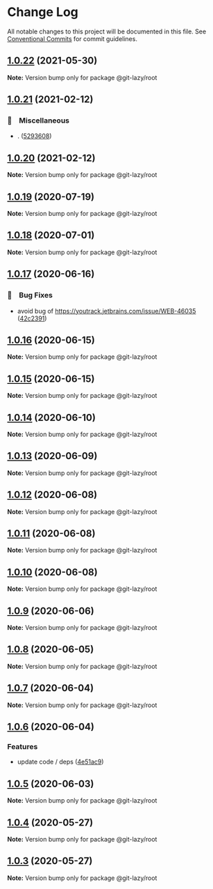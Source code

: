 # Change Log

All notable changes to this project will be documented in this file.
See [Conventional Commits](https://conventionalcommits.org) for commit guidelines.

## [1.0.22](https://github.com/bluelovers/ws-git-lazy/compare/@git-lazy/root@1.0.21...@git-lazy/root@1.0.22) (2021-05-30)

**Note:** Version bump only for package @git-lazy/root





## [1.0.21](https://github.com/bluelovers/ws-git-lazy/compare/@git-lazy/root@1.0.20...@git-lazy/root@1.0.21) (2021-02-12)


### 🔖　Miscellaneous

* . ([5293608](https://github.com/bluelovers/ws-git-lazy/commit/529360849e1fb6e74278be035363614635572081))





## [1.0.20](https://github.com/bluelovers/ws-git-lazy/compare/@git-lazy/root@1.0.19...@git-lazy/root@1.0.20) (2021-02-12)

**Note:** Version bump only for package @git-lazy/root





## [1.0.19](https://github.com/bluelovers/ws-git-lazy/compare/@git-lazy/root@1.0.18...@git-lazy/root@1.0.19) (2020-07-19)

**Note:** Version bump only for package @git-lazy/root





## [1.0.18](https://github.com/bluelovers/ws-git-lazy/compare/@git-lazy/root@1.0.17...@git-lazy/root@1.0.18) (2020-07-01)

**Note:** Version bump only for package @git-lazy/root





## [1.0.17](https://github.com/bluelovers/ws-git-lazy/compare/@git-lazy/root@1.0.16...@git-lazy/root@1.0.17) (2020-06-16)


### 🐛　Bug Fixes

*  avoid bug of https://youtrack.jetbrains.com/issue/WEB-46035 ([42c2391](https://github.com/bluelovers/ws-git-lazy/commit/42c2391bfed977aa4bbb0f3cb9304e4537e43103))





## [1.0.16](https://github.com/bluelovers/ws-git-lazy/compare/@git-lazy/root@1.0.15...@git-lazy/root@1.0.16) (2020-06-15)

**Note:** Version bump only for package @git-lazy/root





## [1.0.15](https://github.com/bluelovers/ws-git-lazy/compare/@git-lazy/root@1.0.14...@git-lazy/root@1.0.15) (2020-06-15)

**Note:** Version bump only for package @git-lazy/root





## [1.0.14](https://github.com/bluelovers/ws-git-lazy/compare/@git-lazy/root@1.0.13...@git-lazy/root@1.0.14) (2020-06-10)

**Note:** Version bump only for package @git-lazy/root





## [1.0.13](https://github.com/bluelovers/ws-git-lazy/compare/@git-lazy/root@1.0.12...@git-lazy/root@1.0.13) (2020-06-09)

**Note:** Version bump only for package @git-lazy/root





## [1.0.12](https://github.com/bluelovers/ws-git-lazy/compare/@git-lazy/root@1.0.11...@git-lazy/root@1.0.12) (2020-06-08)

**Note:** Version bump only for package @git-lazy/root





## [1.0.11](https://github.com/bluelovers/ws-git-lazy/compare/@git-lazy/root@1.0.10...@git-lazy/root@1.0.11) (2020-06-08)

**Note:** Version bump only for package @git-lazy/root





## [1.0.10](https://github.com/bluelovers/ws-git-lazy/compare/@git-lazy/root@1.0.9...@git-lazy/root@1.0.10) (2020-06-08)

**Note:** Version bump only for package @git-lazy/root





## [1.0.9](https://github.com/bluelovers/ws-git-lazy/compare/@git-lazy/root@1.0.8...@git-lazy/root@1.0.9) (2020-06-06)

**Note:** Version bump only for package @git-lazy/root





## [1.0.8](https://github.com/bluelovers/ws-git-lazy/compare/@git-lazy/root@1.0.7...@git-lazy/root@1.0.8) (2020-06-05)

**Note:** Version bump only for package @git-lazy/root





## [1.0.7](https://github.com/bluelovers/ws-git-lazy/compare/@git-lazy/root@1.0.6...@git-lazy/root@1.0.7) (2020-06-04)

**Note:** Version bump only for package @git-lazy/root





## [1.0.6](https://github.com/bluelovers/ws-git-lazy/compare/@git-lazy/root@1.0.5...@git-lazy/root@1.0.6) (2020-06-04)


### Features

* update code / deps ([4e51ac9](https://github.com/bluelovers/ws-git-lazy/commit/4e51ac92473ecd9d855c0fdbe52530a1b9d4ca82))





## [1.0.5](https://github.com/bluelovers/ws-git-lazy/compare/@git-lazy/root@1.0.4...@git-lazy/root@1.0.5) (2020-06-03)

**Note:** Version bump only for package @git-lazy/root





## [1.0.4](https://github.com/bluelovers/ws-git-lazy/compare/@git-lazy/root@1.0.3...@git-lazy/root@1.0.4) (2020-05-27)

**Note:** Version bump only for package @git-lazy/root





## [1.0.3](https://github.com/bluelovers/ws-git-lazy/compare/@git-lazy/root@1.0.2...@git-lazy/root@1.0.3) (2020-05-27)

**Note:** Version bump only for package @git-lazy/root
